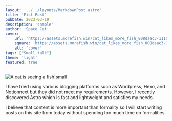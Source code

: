 ```yaml
---
layout: '../../layouts/MarkdownPost.astro'
title: 'Fist Post'
pubDate: 2023-03-19
description: 'sample'
author: 'Space Cat'
cover:
    url: 'https://assets.morefish.win/cat_likes_more_fish_808daac3-1110-40af-b9a5-feaf29d3f5b7.png'
    square: 'https://assets.morefish.win/cat_likes_more_fish_808daac3-1110-40af-b9a5-feaf29d3f5b7.png'
    alt: 'cover'
tags: ["Small talk"]
theme: 'light'
featured: true
---
```

![A cat is seeing a fish|small](https://assets.morefish.win/cat_likes_more_fish_808daac3-1110-40af-b9a5-feaf29d3f5b7.png)

I have tried using various blogging platforms such as Wordpress, Hexo, and Notionnext but they did not meet my requirements. However, I recently discovered Astro which is fast and lightweight and satisfies my needs.

I believe that content is more important than formality so I will start writing posts on this site from today without spending too much time on formalities.
